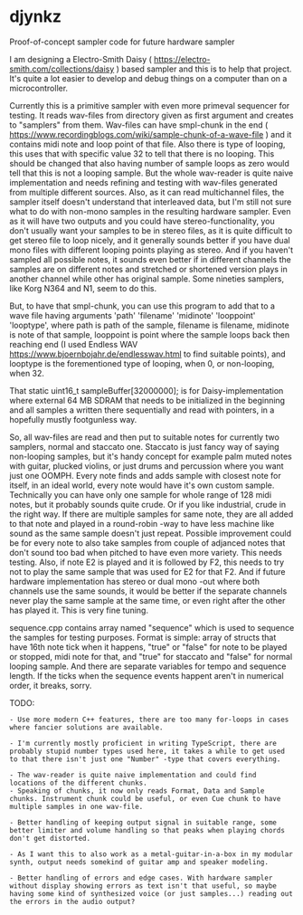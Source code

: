 # djynkz
Proof-of-concept sampler code for future hardware sampler

I am designing a Electro-Smith Daisy ( https://electro-smith.com/collections/daisy ) based sampler and this is to help that project. It's quite a lot easier to develop and debug things on a computer than on a microcontroller.

Currently this is a primitive sampler with even more primeval sequencer for testing. It reads wav-files from directory given as first argument and creates to "samplers" from them. Wav-files can have smpl-chunk in the end ( https://www.recordingblogs.com/wiki/sample-chunk-of-a-wave-file ) and it contains midi note and loop point of that file. Also there is type of looping, this uses that with specific value 32 to tell that there is no looping. This should be changed that also having number of sample loops as zero would tell that this is not a looping sample. But the whole wav-reader is quite naive implementation and needs refining and testing with wav-files generated from multiple different sources. Also, as it can read multichannel files, the sampler itself doesn't understand that interleaved data, but I'm still not sure what to do with non-mono samples in the resulting hardware sampler. Even as it will have two outputs and you could have stereo-functionality, you don't usually want your samples to be in stereo files, as it is quite difficult to get stereo file to loop nicely, and it generally sounds better if you have dual mono files with different looping points playing as stereo. And if you haven't sampled all possible notes, it sounds even better if in different channels the samples are on different notes and stretched or shortened version plays in another channel while other has original sample. Some nineties samplers, like Korg N364 and N1, seem to do this.

But, to have that smpl-chunk, you can use this program to add that to a wave file having arguments 'path' 'filename' 'midinote' 'looppoint' 'looptype', where path is path of the sample, filename is filename, midinote is note of that sample, looppoint is point where the sample loops back then reaching end (I used Endless WAV https://www.bjoernbojahr.de/endlesswav.html to find suitable points), and looptype is the forementioned type of looping, when 0, or non-looping, when 32.

That
static uint16_t sampleBuffer[32000000];
is for Daisy-implementation where external 64 MB SDRAM that needs to be initialized in the beginning and all samples a written there sequentially and read with pointers, in a hopefully mustly footgunless way.

So, all wav-files are read and then put to suitable notes for currently two samplers, normal and staccato one. Staccato is just fancy way of saying non-looping samples, but it's handy concept for example palm muted notes with guitar, plucked violins, or just drums and percussion where you want just one OOMPH. Every note finds and adds sample with closest note for itself, in an ideal world, every note would have it's own custom sample. Technically you can have only one sample for whole range of 128 midi notes, but it probably sounds quite crude. Or if you like industrial, crude in the right way. If there are multiple samples for same note, they are all added to that note and played in a round-robin -way to have less machine like sound as the same sample doesn't just repeat. Possible improvement could be for every note to also take samples from couple of adjanced notes that don't sound too bad when pitched to have even more variety. This needs testing. Also, if note E2 is played and it is followed by F2, this needs to try not to play the same sample that was used for E2 for that F2. And if future hardware implementation has stereo or dual mono -out where both channels use the same sounds, it would be better if the separate channels never play the same sample at the same time, or even right after the other has played it. This is very fine tuning.

sequence.cpp contains array named "sequence" which is used to sequence the samples for testing purposes. Format is simple: array of structs that have 16th note tick when it happens, "true" or "false" for note to be played or stopped, midi note for that, and "true" for staccato and "false" for normal looping sample. And there are separate variables for tempo and sequence length. If the ticks when the sequence events happent aren't in numerical order, it breaks, sorry.

TODO:

    - Use more modern C++ features, there are too many for-loops in cases where fancier solutions are available.

    - I'm currently mostly proficient in writing TypeScript, there are probably stupid number types used here, it takes a while to get used to that there isn't just one "Number" -type that covers everything.
  
    - The wav-reader is quite naive implementation and could find locations of the different chunks.
    - Speaking of chunks, it now only reads Format, Data and Sample chunks. Instrument chunk could be useful, or even Cue chunk to have multiple samples in one wav-file.
  
    - Better handling of keeping output signal in suitable range, some better limiter and volume handling so that peaks when playing chords don't get distorted.
  
    - As I want this to also work as a metal-guitar-in-a-box in my modular synth, output needs somekind of guitar amp and speaker modeling.
  
    - Better handling of errors and edge cases. With hardware sampler without display showing errors as text isn't that useful, so maybe having some kind of synthesized voice (or just samples...) reading out the errors in the audio output?